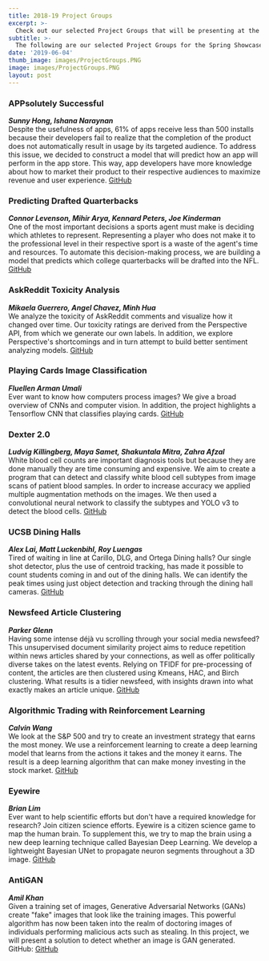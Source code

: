 ```yaml
---
title: 2018-19 Project Groups
excerpt: >-
  Check out our selected Project Groups that will be presenting at the Spring Showcase!
subtitle: >-
  The following are our selected Project Groups for the Spring Showcase! Learn what each of their projects are centered around!
date: '2019-06-04'
thumb_image: images/ProjectGroups.PNG
image: images/ProjectGroups.PNG
layout: post
---
```


### APPsolutely Successful

***Sunny Hong, Ishana Naraynan*** <br/>
Despite the usefulness of apps, 61% of apps receive less than 500 installs because their developers fail to realize that the completion of the product does not automatically result in usage by its targeted audience. To address this issue, we decided to construct a model that will predict how an app will perform in the app store. This way, app developers have more knowledge about how to market their product to their respective audiences to maximize revenue and user experience.
[GitHub](https://github.com/sunny7x7/TrendingApp "APPsolutely Successful")

### Predicting Drafted Quarterbacks
***Connor Levenson, Mihir Arya, Kennard Peters, Joe Kinderman*** <br/>
One of the most important decisions a sports agent must make is deciding which athletes to represent. Representing a player who does not make it to the professional level in their respective sport is a waste of the agent's time and resources. To automate this decision-making process, we are building a model that predicts which college quarterbacks will be drafted into the NFL.
[GitHub](https://github.com/amadorosebery/NFL-Draft-Model "Predicting Drafted Quarterbacks")

### AskReddit Toxicity Analysis
***Mikaela Guerrero, Angel Chavez, Minh Hua*** <br/>
We analyze the toxicity of AskReddit comments and visualize how it changed over time. Our toxicity ratings are derived from the Perspective API, from which we generate our own labels. In addition, we explore Perspective's shortcomings and in turn attempt to build better sentiment analyzing models.
[GitHub](https://github.com/Mikaela-G/Reddit_Toxicounter "AskReddit Toxicity Analysis")

### Playing Cards Image Classification
***Fluellen Arman Umali*** <br/>
Ever want to know how computers process images? We give a broad overview of CNNs and computer vision. In addition, the project highlights a Tensorflow CNN that classifies playing cards.
[GitHub](https://github.com/ezhong0/royal-flush "Playing Cards Image Classification")

### Dexter 2.0
***Ludvig Killingberg, Maya Samet, Shakuntala Mitra, Zahra Afzal*** <br/>
White blood cell counts are important diagnosis tools but because they are done manually they are time consuming and expensive. We aim to create a program that can detect and classify white blood cell subtypes from image scans of patient blood samples. In order to increase accuracy we applied multiple augmentation methods on the images. We then used a convolutional neural network to classify the subtypes and YOLO v3 to detect the blood cells.
[GitHub](https://github.com/ludvigk/blood "Dexter 2.0")

### UCSB Dining Halls
***Alex Lai, Matt Luckenbihl, Roy Luengas*** <br/>
Tired of waiting in line at Carillo, DLG, and Ortega Dining halls? Our single shot detector, plus the use of centroid tracking, has made it possible to count students coming in and out of the dining halls. We can identify the peak times using just object detection and tracking through the dining hall cameras.
[GitHub](https://github.com/dining-hall-warriors/dining-hall-ds "UCSB Dining Halls")

### Newsfeed Article Clustering
***Parker Glenn*** <br/>
Having some intense déjà vu scrolling through your social media newsfeed? This unsupervised document similarity project aims to reduce repetition within news articles shared by your connections, as well as offer politically diverse takes on the latest events. Relying on TFIDF for pre-processing of content, the articles are then clustered using Kmeans, HAC, and Birch clustering. What results is a tidier newsfeed, with insights drawn into what exactly makes an article unique.
[GitHub](https://github.com/parkervg/news-article-clustering "Newsfeed Article Clustering")

### Algorithmic Trading with Reinforcement Learning
***Calvin Wang*** <br/>
We look at the S&P 500 and try to create an investment strategy that earns the most money. We use a reinforcement learning to create a deep learning model that learns from the actions it takes and the money it earns. The result is a deep learning algorithm that can make money investing in the stock market.
[GitHub](https://github.com/calvin-is-seksy/moneyMaker "Algorithmic Trading with Reinforcement Learning")

### Eyewire
***Brian Lim*** <br/>
Ever want to help scientific efforts but don't have a required knowledge for research? Join citizen science efforts. Eyewire is a citizen science game to map the human brain. To supplement this, we try to map the brain using a new deep learning technique called Bayesian Deep Learning. We develop a lightweight Bayesian UNet to propagate neuron segments throughout a 3D image.
[GitHub](https://github.com/BLimmie/eyewire_validator "Eyewire")

### AntiGAN
***Amil Khan*** <br/>
Given a training set of images, Generative Adversarial Networks (GANs) create "fake" images that look like the training images. This powerful algorithm has now been taken into the realm of doctoring images of individuals performing malicious acts such as stealing. In this project, we will present a solution to detect whether an image is GAN generated.
GitHub:
[GitHub](https://github.com/amilworks/GanDetection "AntiGAN")
